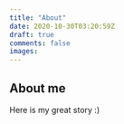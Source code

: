 ```yaml
---
title: "About"
date: 2020-10-30T03:20:59Z
draft: true
comments: false
images:
---
```


## About me

Here is my great story :)
